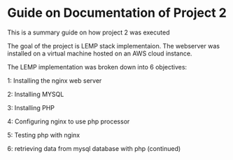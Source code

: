 # Guide on Documentation of Project 2

This is a summary guide on how project 2 was executed

The goal of the project is  LEMP stack implementaion. The webserver was installed on a virtual machine hosted on an AWS cloud instance.

The LEMP implementation was broken down into 6 objectives:

1: Installing the nginx web server

2: Installing MYSQL

3: Installing PHP

4: Configuring nginx to use php processor

5: Testing php with nginx

6: retrieving data from mysql database with php (continued)